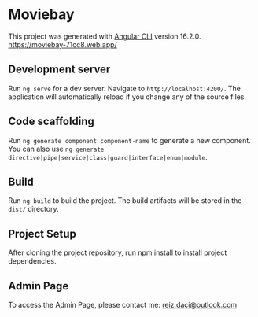 # Moviebay

This project was generated with [Angular CLI](https://github.com/angular/angular-cli) version 16.2.0.
https://moviebay-71cc8.web.app/
## Development server

Run `ng serve` for a dev server. Navigate to `http://localhost:4200/`. The application will automatically reload if you change any of the source files.

## Code scaffolding

Run `ng generate component component-name` to generate a new component. You can also use `ng generate directive|pipe|service|class|guard|interface|enum|module`.

## Build

Run `ng build` to build the project. The build artifacts will be stored in the `dist/` directory.

## Project Setup

After cloning the project repository, run npm install to install project dependencies.



## Admin Page

To access the Admin Page, please contact me: reiz.daci@outlook.com

